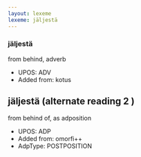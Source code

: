 ```yaml
---
layout: lexeme
lexeme: jäljestä
---
```


###  jäljestä

from behind, adverb
* UPOS:  ADV
* Added from:  kotus


## jäljestä (alternate reading 2 )

from behind of, as adposition
* UPOS:  ADP
* Added from:  omorfi++
* AdpType:  POSTPOSITION

